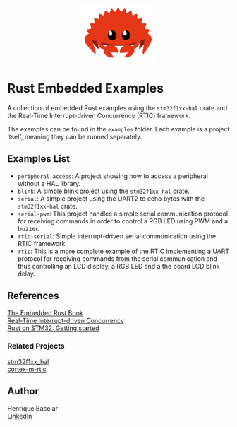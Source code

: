 <p align="center">
    <img src="./logo.png" height="128px">
</p>

# Rust Embedded Examples
A collection of embedded Rust examples using the `stm32f1xx-hal` crate and the Real-Time Interrupt-driven Concurrency (RTIC) framework.

The examples can be found in the `examples` folder. Each example is a project itself, meaning they can be runned separately.

## Examples List
- `peripheral-access`: A project showing how to access a peripheral without a HAL library.
- `blink`: A simple blink project using the `stm32f1xx-hal` crate.
- `serial`: A simple project using the UART2 to echo bytes with the `stm32f1xx-hal` crate.
- `serial-pwm`: This project handles a simple serial communication protocol for receiving commands in order to control a RGB LED using PWM and a buzzer.
- `rtic-serial`: Simple interrupt-driven serial communication using the RTIC framework.
- `rtic`: This is a more complete example of the RTIC implementing a UART protocol for receiving commands from the serial communication and thus controlling an LCD display, a RGB LED and a the board LCD blink delay.

## References

[The Embedded Rust Book](https://docs.rust-embedded.org/book/intro/index.html) \
[Real-Time Interrupt-driven Concurrency](https://rtic.rs/0.5/book/en/preface.html) \
[Rust on STM32: Getting started](https://jonathanklimt.de/electronics/programming/embedded-rust/rust-on-stm32-2/)

### Related Projects

[stm32f1xx_hal](https://github.com/stm32-rs/stm32f1xx-hal) \
[cortex-m-rtic](https://github.com/rtic-rs/cortex-m-rtic)

## Author

Henrique Bacelar \
[LinkedIn](https://www.linkedin.com/in/bacelarhenrique/)